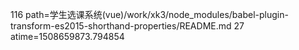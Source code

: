 116 path=学生选课系统(vue)/work/xk3/node_modules/babel-plugin-transform-es2015-shorthand-properties/README.md
27 atime=1508659873.794854
